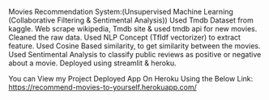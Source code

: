 Movies Recommendation System:(Unsupervised Machine Learning (Collaborative Filtering & Sentimental Analysis)) 
Used Tmdb Dataset from kaggle. 
Web scrape wikipedia, Tmdb site & used tmdb api for new movies. 
Cleaned the raw data. 
Used NLP Concept (TfIdf vectorizer) to extract feature. 
Used Cosine Based similarity, to get similarity between the movies. 
Used Sentimental Analysis to classify public reviews as positive or negative about a movie. 
Deployed using streamlit & heroku.

You can View my Project Deployed App On Heroku Using the Below Link:
https://recommend-movies-to-yourself.herokuapp.com/

